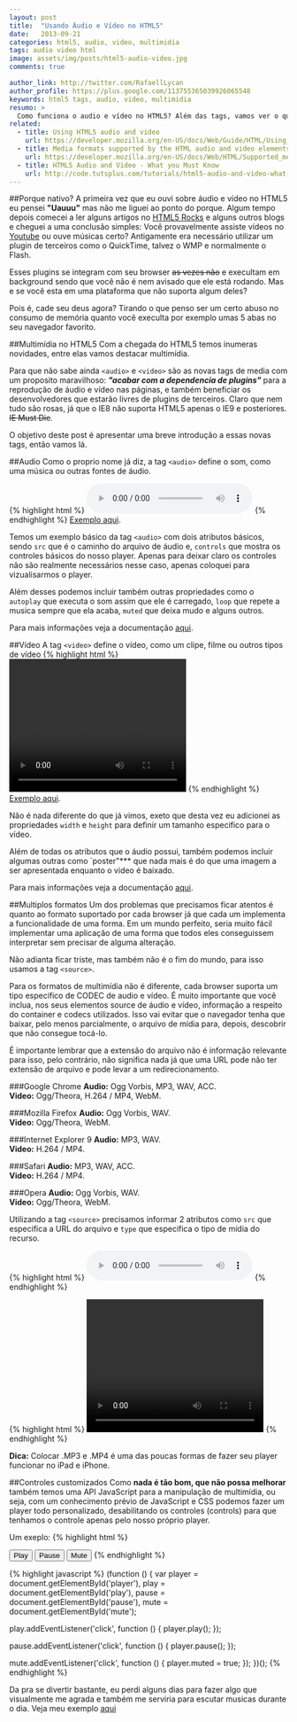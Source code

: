 ```yaml
---
layout: post
title:  "Usando Áudio e Vídeo no HTML5"
date:   2013-09-21
categories: html5, audio, video, multimidia
tags: audio video html
image: assets/img/posts/html5-audio-video.jpg
comments: true

author_link: http://twitter.com/RafaellLycan
author_profile: https://plus.google.com/113755365039926065548
keywords: html5 tags, audio, video, multimidia
resumo: >
  Como funciona o audio e vídeo no HTML5? Além das tags, vamos ver o que mais conseguimos fazer utilizando multimídia nativa na web.
related:
  - title: Using HTML5 audio and video
    url: https://developer.mozilla.org/en-US/docs/Web/Guide/HTML/Using_HTML5_audio_and_video/
  - title: Media formats supported by the HTML audio and video elements
    url: https://developer.mozilla.org/en-US/docs/Web/HTML/Supported_media_formats/
  - title: HTML5 Audio and Video - What you Must Know
    url: http://code.tutsplus.com/tutorials/html5-audio-and-video-what-you-must-know--net-15545/
---
```

##Porque nativo?
A primeira vez que eu ouvi sobre áudio e vídeo no HTML5 eu pensei **"Uauuu"** mas não me liguei ao ponto do porque. Algum tempo depois comecei a ler alguns artigos no [HTML5 Rocks](http://www.html5rocks.com/) e alguns outros blogs e cheguei a uma conclusão simples: Você provavelmente assiste vídeos no [Youtube](http://youtube.com/) ou ouve músicas certo? Antigamente era necessário utilizar um plugin de terceiros como o QuickTime, talvez o WMP e normalmente o Flash.

Esses plugins se integram com seu browser <del>as vezes não</del> e execultam em background sendo que você não é nem avisado que ele está rodando. Mas e se você esta em uma plataforma que não suporta algum deles?

Pois é, cade seu deus agora? Tirando o que penso ser um certo abuso no consumo de memória quanto você execulta por exemplo umas 5 abas no seu navegador favorito.

##Multimídia no HTML5
Com a chegada do HTML5 temos inumeras novidades, entre elas vamos destacar multimídia.

Para que não sabe ainda `<audio>` e `<video>` são as novas tags de media com um proposito maravilhoso: ***"acabar com a dependencia de plugins"*** para a reprodução de áudio e vídeo nas páginas, e também beneficiar os desenvolvedores que estarão livres de plugins de terceiros. Claro que nem tudo são rosas, já que o IE8 não suporta HTML5 apenas o IE9 e posteriores. <del>IE Must Die</del>.

O objetivo deste post é apresentar uma breve introdução a essas novas tags, então vamos lá.

##Audio
Como o proprio nome já diz, a tag `<audio>` define o som, como uma música ou outras fontes de áudio.

{% highlight html %}
<audio src="song.mp3" controls="controls">
  Seu navegador não suporta HTML :(
</audio>
{% endhighlight %}
[Exemplo aqui](http://jsfiddle.net/6uqgvjku/).

Temos um exemplo básico da tag `<audio>` com dois atributos básicos, sendo `src` que é o caminho do arquivo de áudio e, `controls` que mostra os controles básicos do nosso player. Apenas para deixar claro os controles não são realmente necessários nesse caso, apenas coloquei para vizualisarmos o player.

Além desses podemos incluir também outras propriedades como o `autoplay` que executa o som assim que ele é carregado, `loop` que repete a musica sempre que ela acaba, `muted` que deixa mudo e alguns outros.

Para mais informações veja a documentação [aqui](https://developer.mozilla.org/en-US/docs/Web/HTML/Element/audio).

##Vídeo
A tag `<video>` define o vídeo, como um clipe, filme ou outros tipos de vídeo
{% highlight html %}
<video width="320" height="240" src="movie.mp4" controls="controls">
  Seu navegador não suporta HTML :(
</video>
{% endhighlight %}
[Exemplo aqui](http://jsfiddle.net/rL95t064/).

Não é nada diferente do que já vimos, exeto que desta vez eu adicionei as propriedades `width` e `height` para definir um tamanho especifico para o vídeo.

Além de todas os atributos que o áudio possui, também podemos incluir algumas outras como `poster"*** que nada mais é do que uma imagem a ser apresentada enquanto o video é baixado.

Para mais informações veja a documentação [aqui](https://developer.mozilla.org/en-US/docs/Web/HTML/Element/video).

##Multiplos formatos
Um dos problemas que precisamos ficar atentos é quanto ao formato suportado por cada browser já que cada um implementa a funcionalidade de uma forma. Em um mundo perfeito, seria muito fácil implementar uma aplicação de uma forma que todos eles conseguissem interpretar sem precisar de alguma alteração.

Não adianta ficar triste, mas também não é o fim do mundo, para isso usamos a tag `<source>`.

Para os formatos de multimídia não é diferente, cada browser suporta um tipo especifico de CODEC de audio e vídeo. É muito importante que você inclua, nos seus elementos source de áudio e vídeo, informação a respeito do container e codecs utilizados. Isso vai evitar que o navegador tenha que baixar, pelo menos parcialmente, o arquivo de mídia para, depois, descobrir que não consegue tocá-lo.

É importante lembrar que a extensão do arquivo não é informação relevante para isso, pelo contrário, não significa nada já que uma URL pode não ter extensão de arquivo e pode levar a um redirecionamento.

###Google Chrome
**Audio:** Ogg Vorbis, MP3, WAV, ACC. <br>
**Video:** Ogg/Theora, H.264 / MP4, WebM.

###Mozilla Firefox
**Audio:** Ogg Vorbis, WAV. <br>
**Video:** Ogg/Theora, WebM.

###Internet Explorer 9
**Audio:** MP3, WAV. <br>
**Video:** H.264 / MP4.

###Safari
**Audio:** MP3, WAV, ACC. <br>
**Video:** H.264 / MP4.

###Opera
**Audio:** Ogg Vorbis, WAV. <br>
**Video:** Ogg/Theora, WebM.

Utilizando a tag `<source>` precisamos informar 2 atributos como `src` que especifica a URL do arquivo e `type` que especifica o tipo de mídia do recurso.

{% highlight html %}
<audio controls="controls">
  <source src="song.mp3" type="audio/mpeg"/>
  <source src="song.ogg" type="audio/ogg"/>
  Seu navegador não suporta HTML :(
</audio>
{% endhighlight %}

{% highlight html %}
<video width="320" height="240" controls="controls">
  <source src="movie.mp4" type="video/mp4">
  <source src="movie.webm" type="video/webm">
  Seu navegador não suporta HTML :(
</video>
{% endhighlight %}

**Dica:** Colocar .MP3 e .MP4 é uma das poucas formas de fazer seu player funcionar no iPad e iPhone.

##Controles customizados
Como **nada é tão bom, que não possa melhorar** também temos uma API JavaScript para a manipulação de multimídia, ou seja, com um conhecimento prévio de JavaScript e CSS podemos fazer um player todo personalizado, desabilitando os controles (controls) para que tenhamos o controle apenas pelo nosso próprio player.

Um exeplo:
{% highlight html %}
<audio id="player">
  <source src="song.mp3" type="audio/mpeg"/>
  <source src="song.ogg" type="audio/ogg"/>
  Seu navegador não suporta HTML :(
</audio>

<button id="play">Play</button>
<button id="pause">Pause</button>
<button id="mute">Mute</button>
{% endhighlight %}

{% highlight javascript %}
(function () {
  var player = document.getElementById('player'),
      play = document.getElementById('play'),
      pause = document.getElementById('pause'),
      mute = document.getElementById('mute');

  play.addEventListener('click', function () {
    player.play();
  });

  pause.addEventListener('click', function () {
    player.pause();
  });

  mute.addEventListener('click', function () {
    player.muted = true;
  });
})();
{% endhighlight %}

Da pra se divertir bastante, eu perdi alguns dias para fazer algo que visualmente me agrada e também me serviria para escutar musicas durante o dia. Veja meu exemplo [aqui]({{site.url}}/music-player/)